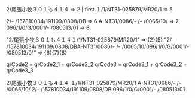 2/尾張小牧３０１も４１４                        => 2 | first
１/1/NT31-025879/MR20/1                      => 5

2/-  /157810034/191109/0808/DB               => 6
A-NT31/0086/-   /-   /0065/10/               => 7
096/1/0/G/0001/-    /080513/01               => 8


"2/尾張小牧３０１も４１４１/1/NT31-025879/MR20/1"  => {2}{5}
"2/-  /157810034/191109/0808/DBA-NT31/0086/-   /-   /0065/10/096/1/0/G/0001/-    /080513/01" => {6}{7}{8}


qrCode2 = qrCode2_1 + qrCode2_2
qrCode3 = qrCode3_1 + qrCode3_2 + qrCode3_3


2/尾張小牧３０１も４１４
１/1/NT31-025879/MR20/1
A-NT31/0086/-   /-   /0065/10/
2/-  /157810034/191109/0808/DB
096/1/0/G/0001/-    /080513/01



